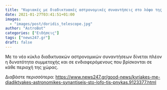 ```yaml
---
title: "Κυριακές με διαδικτυακές αστρονομικές συναντήσεις στο λόφο της Πνύκας"
date: 2021-01-27T03:41:51+01:00
images:
  - "images/post/doridis_telescope.jpg"
author: "AstroBot"
categories: ["Ειδήσεις"]
tags: ["news247.gr"]
draft: false
---
```


Με το νέο κύκλο διαδικτυακών αστρονομικών συναντήσεων δίνεται πλέον η δυνατότητα συμμετοχής και σε ενδιαφερόμενους που βρίσκονται σε κάθε περιοχή της χώρας.  

Διαβάστε περισσότερα: https://www.news247.gr/good-news/kyriakes-me-diadiktyakes-astronomikes-synantiseis-sto-lofo-tis-pnykas.9123377.html
